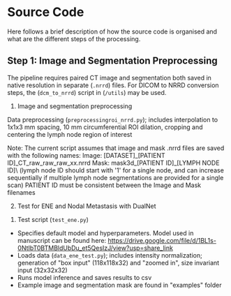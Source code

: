 # Source Code

Here follows a brief description of how the source code is organised and what are the different steps of the processing.

## Step 1: Image and Segmentation Preprocessing

The pipeline requires paired CT image and segmentation both saved in native resolution in separate (`.nrrd`) files. For DICOM to NRRD conversion steps, the (`dcm_to_nrrd`) script in (`/utils`) may be used.

1) Image and segmentation preprocessing 

Data preprocessing (`preprocessingroi_nrrd.py`); includes interpolation to 1x1x3 mm spacing, 10 mm circumferential ROI dilation, cropping and centering the lymph node region of interest

Note: The current script assumes that image and mask .nrrd files are saved with the following names:
	Image: \[DATASET]\_\[PATIENT ID]\_CT_raw_raw_raw_xx.nrrd
	Mask: mask3d_\[PATIENT ID]\_\[LYMPH NODE ID]\ (lymph node ID should start with '1' for a single node, and can increase sequentially if multiple lymph node segmentations are provided for a single scan)
	PATIENT ID must be consistent between the Image and Mask filenames

2) Test for ENE and Nodal Metastasis with DualNet

1. Test script (`test_ene.py`)
* Specifies default model and hyperparameters. Model used in manuscript can be found here: https://drive.google.com/file/d/1BL1s-0NtIbT0BTMBldUbDu_et5QesIzJ/view?usp=share_link
* Loads data (`data_ene_test.py`); includes intensity normalization; generation of "box input" (118x118x32) and "zoomed in", size invariant input (32x32x32)
* Runs model inference and saves results to csv
* Example image and segmentation mask are found in "examples" folder